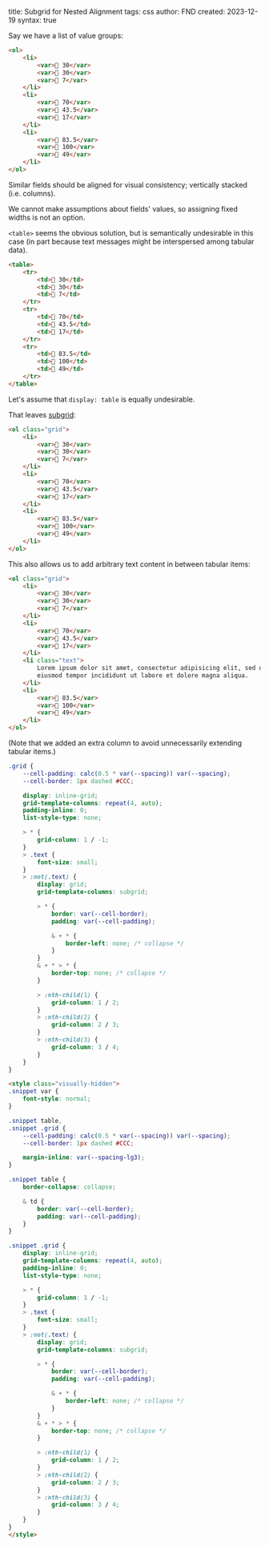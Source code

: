 title: Subgrid for Nested Alignment
tags: css
author: FND
created: 2023-12-19
syntax: true

Say we have a list of value groups:

```markdown allowHTML
<ol>
    <li>
        <var>📐 30</var>
        <var>📏 30</var>
        <var>🔗 7</var>
    </li>
    <li>
        <var>📐 70</var>
        <var>📏 43.5</var>
        <var>🔗 17</var>
    </li>
    <li>
        <var>📐 83.5</var>
        <var>📏 100</var>
        <var>🔗 49</var>
    </li>
</ol>
```

Similar fields should be aligned for visual consistency; vertically stacked
(i.e. columns).

We cannot make assumptions about fields' values, so assigning fixed widths is
not an option.

`<table>` seems the obvious solution, but is semantically undesirable in this
case (in part because text messages might be interspersed among tabular data).

```markdown allowHTML
<table>
    <tr>
        <td>📐 30</td>
        <td>📏 30</td>
        <td>🔗 7</td>
    </tr>
    <tr>
        <td>📐 70</td>
        <td>📏 43.5</td>
        <td>🔗 17</td>
    </tr>
    <tr>
        <td>📐 83.5</td>
        <td>📏 100</td>
        <td>🔗 49</td>
    </tr>
</table>
```

Let's assume that `display: table` is equally undesirable.

That leaves [subgrid](https://dev.to/kenbellows/why-we-need-css-subgrid-53mh):

```markdown allowHTML
<ol class="grid">
    <li>
        <var>📐 30</var>
        <var>📏 30</var>
        <var>🔗 7</var>
    </li>
    <li>
        <var>📐 70</var>
        <var>📏 43.5</var>
        <var>🔗 17</var>
    </li>
    <li>
        <var>📐 83.5</var>
        <var>📏 100</var>
        <var>🔗 49</var>
    </li>
</ol>
```

This also allows us to add arbitrary text content in between tabular items:

```markdown allowHTML
<ol class="grid">
    <li>
        <var>📐 30</var>
        <var>📏 30</var>
        <var>🔗 7</var>
    </li>
    <li>
        <var>📐 70</var>
        <var>📏 43.5</var>
        <var>🔗 17</var>
    </li>
    <li class="text">
        Lorem ipsum dolor sit amet, consectetur adipisicing elit, sed do
        eiusmod tempor incididunt ut labore et dolore magna aliqua.
    </li>
    <li>
        <var>📐 83.5</var>
        <var>📏 100</var>
        <var>🔗 49</var>
    </li>
</ol>
```

(Note that we added an extra column to avoid unnecessarily extending tabular
items.)

```css
.grid {
    --cell-padding: calc(0.5 * var(--spacing)) var(--spacing);
    --cell-border: 1px dashed #CCC;

    display: inline-grid;
    grid-template-columns: repeat(4, auto);
    padding-inline: 0;
    list-style-type: none;

    > * {
        grid-column: 1 / -1;
    }
    > .text {
        font-size: small;
    }
    > :not(.text) {
        display: grid;
        grid-template-columns: subgrid;

        > * {
            border: var(--cell-border);
            padding: var(--cell-padding);

            & + * {
                border-left: none; /* collapse */
            }
        }
        & + * > * {
            border-top: none; /* collapse */
        }

        > :nth-child(1) {
            grid-column: 1 / 2;
        }
        > :nth-child(2) {
            grid-column: 2 / 3;
        }
        > :nth-child(3) {
            grid-column: 3 / 4;
        }
    }
}
```

```markdown allowHTML
<style class="visually-hidden">
.snippet var {
    font-style: normal;
}

.snippet table,
.snippet .grid {
    --cell-padding: calc(0.5 * var(--spacing)) var(--spacing);
    --cell-border: 1px dashed #CCC;

    margin-inline: var(--spacing-lg3);
}

.snippet table {
    border-collapse: collapse;

    & td {
        border: var(--cell-border);
        padding: var(--cell-padding);
    }
}

.snippet .grid {
    display: inline-grid;
    grid-template-columns: repeat(4, auto);
    padding-inline: 0;
    list-style-type: none;

    > * {
        grid-column: 1 / -1;
    }
    > .text {
        font-size: small;
    }
    > :not(.text) {
        display: grid;
        grid-template-columns: subgrid;

        > * {
            border: var(--cell-border);
            padding: var(--cell-padding);

            & + * {
                border-left: none; /* collapse */
            }
        }
        & + * > * {
            border-top: none; /* collapse */
        }

        > :nth-child(1) {
            grid-column: 1 / 2;
        }
        > :nth-child(2) {
            grid-column: 2 / 3;
        }
        > :nth-child(3) {
            grid-column: 3 / 4;
        }
    }
}
</style>
```
